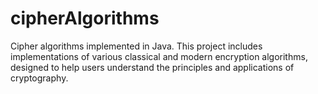 # cipherAlgorithms
Cipher algorithms implemented in Java. This project includes implementations of various classical and modern encryption algorithms, designed to help users understand the principles and applications of cryptography. 
